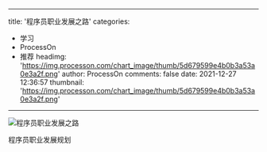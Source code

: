 
---
title: '程序员职业发展之路'
categories: 
 - 学习
 - ProcessOn
 - 推荐
headimg: 'https://img.processon.com/chart_image/thumb/5d679599e4b0b3a53a0e3a2f.png'
author: ProcessOn
comments: false
date: 2021-12-27 12:36:57
thumbnail: 'https://img.processon.com/chart_image/thumb/5d679599e4b0b3a53a0e3a2f.png'
---

<div>   
<img class="thumb" alt="程序员职业发展之路" src="https://img.processon.com/chart_image/thumb/5d679599e4b0b3a53a0e3a2f.png" referrerpolicy="no-referrer">
<p>程序员职业发展规划</p>  
</div>
            